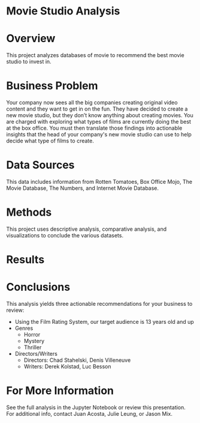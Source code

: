 # Movie Studio Analysis

# Overview
This project analyzes databases of movie to recommend the best movie studio to invest in.

# Business Problem
Your company now sees all the big companies creating original video content and they want to get in on the fun. They have decided to create a new movie studio, but they don’t know anything about creating movies. You are charged with exploring what types of films are currently doing the best at the box office. You must then translate those findings into actionable insights that the head of your company's new movie studio can use to help decide what type of films to create.

# Data Sources
This data includes information from Rotten Tomatoes, Box Office Mojo, The Movie Database, The Numbers, and Internet Movie Database.

# Methods
This project uses descriptive analysis, comparative analysis, and visualizations to conclude the various datasets.

# Results

# Conclusions
This analysis yields three actionable recommendations for your business to review:

- Using the Film Rating System, our target audience is 13 years old and up
- Genres
    - Horror
    - Mystery 
    - Thriller
- Directors/Writers
    - Directors: Chad Stahelski, Denis Villeneuve
    - Writers: Derek Kolstad, Luc Besson

# For More Information
See the full analysis in the Jupyter Notebook or review this presentation. For additional info, contact Juan Acosta, Julie Leung, or Jason Mix.

